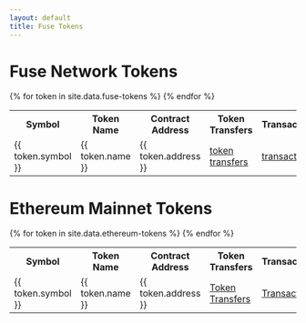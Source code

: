 ```yaml
---
layout: default
title: Fuse Tokens
---
```


# Fuse Network Tokens

<table>
  <tbody>
    <tr>
      <th>Symbol</th>
      <th>Token Name</th>
      <th>Contract Address</th>
      <th>Token Transfers</th>
      <th>Transactions</th>
    </tr>
{% for token in site.data.fuse-tokens %}
    <tr>
      <td>{{ token.symbol }}</td>
      <td>{{ token.name }}</td>
      <td>{{ token.address }}</td>
      <td><a href="https://explorer.fuse.io/tokens/{{ token.address }}/token_transfers" target="_blank">token transfers</a></td>
      <td><a href="https://explorer.fuse.io/address/{{ token.address }}/transactions" target="_blank">transactions</a></td>
    </tr>
{% endfor %}
  </tbody>
</table>

# Ethereum Mainnet Tokens

<table>
  <tbody>
    <tr>
      <th>Symbol</th>
      <th>Token Name</th>
      <th>Contract Address</th>
      <th>Token Transfers</th>
      <th>Transactions</th>
      <th>DEX Trades</th>
    </tr>
{% for token in site.data.ethereum-tokens %}
    <tr>
      <td>{{ token.symbol }}</td>
      <td>{{ token.name }}</td>
      <td>{{ token.address }}</td>
      <td><a href="https://etherscan.io/token/{{ token.address }}" target="_blank">Token Transfers</a></td>
      <td><a href="https://etherscan.io/address/{{ token.address }}" target="_blank">Transactions</a></td>
      <td><a href="https://etherscan.io/token/{{ token.address }}#tokenTrade" target="_blank">DEX Trades</a></td>
    </tr>
{% endfor %}
  </tbody>
</table>
